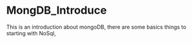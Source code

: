 # MongDB_Introduce
This is an introduction about mongoDB, there are some basics things to starting with NoSql, 
